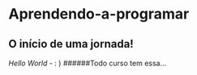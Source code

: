 # Aprendendo-a-programar
## O início de uma jornada!
*Hello World* - : ) 
######Todo curso tem essa...

